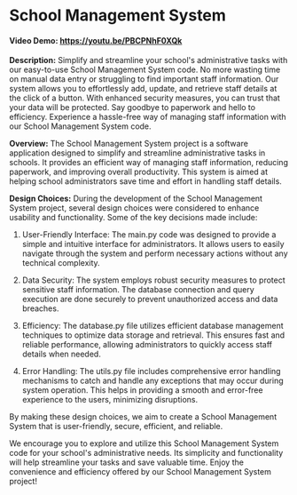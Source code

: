 # School Management System
#### Video Demo:  <https://youtu.be/PBCPNhF0XQk>
**Description:** Simplify and streamline your school's administrative tasks with our easy-to-use School Management System code. No more wasting time on manual data entry or struggling to find important staff information. Our system allows you to effortlessly add, update, and retrieve staff details at the click of a button. With enhanced security measures, you can trust that your data will be protected. Say goodbye to paperwork and hello to efficiency. Experience a hassle-free way of managing staff information with our School Management System code.

**Overview:**
The School Management System project is a software application designed to simplify and streamline administrative tasks in schools. It provides an efficient way of managing staff information, reducing paperwork, and improving overall productivity. This system is aimed at helping school administrators save time and effort in handling staff details.

**Design Choices:**
During the development of the School Management System project, several design choices were considered to enhance usability and functionality. Some of the key decisions made include:

1. User-Friendly Interface: The main.py code was designed to provide a simple and intuitive interface for administrators. It allows users to easily navigate through the system and perform necessary actions without any technical complexity.

2. Data Security: The system employs robust security measures to protect sensitive staff information. The database connection and query execution are done securely to prevent unauthorized access and data breaches.

3. Efficiency: The database.py file utilizes efficient database management techniques to optimize data storage and retrieval. This ensures fast and reliable performance, allowing administrators to quickly access staff details when needed.

4. Error Handling: The utils.py file includes comprehensive error handling mechanisms to catch and handle any exceptions that may occur during system operation. This helps in providing a smooth and error-free experience to the users, minimizing disruptions.

By making these design choices, we aim to create a School Management System that is user-friendly, secure, efficient, and reliable.

We encourage you to explore and utilize this School Management System code for your school's administrative needs. Its simplicity and functionality will help streamline your tasks and save valuable time. Enjoy the convenience and efficiency offered by our School Management System project!
